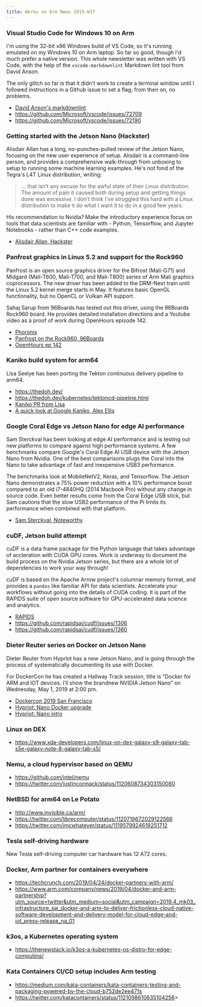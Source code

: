 ```yaml
---
title: Works on Arm News 2019-W17
---
```


### Visual Studio Code for Windows 10 on Arm

I'm using the 32-bit x86 Windows build of VS Code, so
it's running emulated on my Windows 10 on Arm laptop.
So far so good, though I'd much prefer a native version.
This whole newsletter was written with VS Code, with
the help of the `vscode-markdownlint` Markdown lint
tool from David Anson.

The only glitch so far is that it didn't work to create
a terminal window until I followed instructions in a Github
issue to set a flag; from then on, no problems.

* [David Anson's markdownlint](https://github.com/DavidAnson/vscode-markdownlint)
* <https://github.com/Microsoft/vscode/issues/72709>
* <https://github.com/Microsoft/vscode/issues/72190>

### Getting started with the Jetson Nano (Hackster)

Alisdair Allan has a long, no-punches-pulled review
of the Jetson Nano, focusing on the new user experience
of setup. Alisdair is a command-line person, and provides
a comprehensive walk-through from unboxing to setup to
running some machine learning examples. He's not fond
of the Tegra's L4T Linux distribution, writing:

> ... that isn’t any excuse for the awful state of their Linux distribution. The amount of pain it caused both during setup and getting things done was excessive. I don’t think I’ve struggled this hard with a Linux distribution to make it do what I want it to do in a good few years.

His recommendation to Nvidia? Make the introductory experience
focus on tools that data scientists are familiar with - Python,
Tensorflow, and Jupyter Notebooks - rather than C++ code examples.

* [Alisdair Allan, Hackster](https://blog.hackster.io/getting-started-with-the-nvidia-jetson-nano-developer-kit-43aa7c298797)

### Panfrost graphics in Linux 5.2 and support for the Rock960

Panfrost is an open source graphics driver for the Bifrost (Mali-G71)
and Midgard (Mali-T600, Mali-T700, and Mali-T800) series of Arm Mali
graphics coprocessors. The new driver has been added to the DRM-Next
train until the Linux 5.2 kernel merge starts in May. It features basic
OpenGL functionality, but no OpenCL or Vulkan API support.

Sahaj Sarup from 96Boards has tested out this driver, using
the 96Boards Rock960 board. He provides detailed installation
directions and a Youtube video as a proof of work during OpenHours episode 142.

* [Phoronix](https://www.phoronix.com/scan.php?page=news_item&px=Panfrost-DRM-For-Linux-5.2)
* [Panfrost on the Rock960, 96Boards](https://www.96boards.org/blog/panfrost-rock960/)
* [OpenHours ep 142](https://www.youtube.com/watch?v=PTnv6B8HIMQ)

### Kaniko build system for arm64

Lisa Seelye has been porting the Tekton continuous
delivery pipeline to arm64.

* <https://thedoh.dev/>
* <https://thedoh.dev/kubernetes/tektoncd-pipeline.html>
* [Kaniko PR from Lisa](https://github.com/GoogleContainerTools/kaniko/pull/646)
* [A quick look at Google Kaniko, Alex Ellis](https://blog.alexellis.io/quick-look-at-google-kaniko/)

### Google Coral Edge vs Jetson Nano for edge AI performance

Sam Sterckval has been looking at edge AI performance and is
testing out new platforms to compare against high performance systems.
A few benchmarks compare Google's Coral Edge AI USB device with
the Jetson Nano from Nvidia. One of the best comparisons plugs
the Coral into the Nano to take advantage of fast and inexpensive
USB3 performance.

The benchmarks look at MobileNetV2, Keras, and Tensorflow.
The Jetson Nano demonstrates a 75% power reduction with a 10%
performance boost compared to an old i7-4840HQ (2014 Macbook Pro)
without any change in source code. Even better results come from
the Coral Edge USB stick, but Sam cautions that the slow USB2
performance of the Pi limits its performance when combined
with that platform.

* [Sam Sterckval, Noteworthy](https://blog.usejournal.com/google-coral-edge-tpu-vs-nvidia-jetson-nano-a-quick-deep-dive-into-edgeai-performance-bc7860b8d87a)

### cuDF, Jetson build attempt

cuDF is a data frame package for the Python
language that takes advantage of accleration with
CUDA GPU cores. Work is underway to document the
build process on the Nvidia Jetson series, but there
are a whole lot of dependencies to work your way through!

cuDF is based on the Apache Arrow project's columnar
memory format, and provides a `pandas` like familiar
API for data scientists. Accelerate your workflows
without going into the details of CUDA coding. It is
part of the RAPIDS suite of open source software for
GPU-accelerated data science and analytics.

* [RAPIDS](https://rapids.ai/)
* <https://github.com/rapidsai/cudf/issues/1306>
* <https://github.com/rapidsai/cudf/issues/1360>

### Dieter Reuter series on Docker on Jetson Nano

Dieter Reuter from Hypriot has a new Jetson Nano,
and is going through the process of systematically
documenting its use with Docker.

For DockerCon he has created a Hallway Track session,
title is “Docker for ARM and IOT devices. I’ll show the
brandnew NVIDIA Jetson Nano” on Wednesday, May 1, 2019 at 2:00 pm.

* [Dockercon 2019 San Francisco](https://www.docker.com/dockercon/)
* [Hypriot: Nano Docker upgrade](https://blog.hypriot.com/post/nvidia-jetson-nano-upgrade-docker/)
* [Hypriot: Nano intro](https://blog.hypriot.com/post/nvidia-jetson-nano-intro/)

### Linux on DEX

* <https://www.xda-developers.com/linux-on-dex-galaxy-s9-galaxy-tab-s5e-galaxy-note-8-galaxy-tab-s5/>

### Nemu, a cloud hypervisor based on QEMU

* <https://github.com/intel/nemu>
* <https://twitter.com/justincormack/status/1120608734303150080>

### NetBSD for arm64 on Le Potato

* <http://www.invisible.ca/arm/>
* <https://twitter.com/librecomputer/status/1120719672029122566>
* <https://twitter.com/jmcwhatever/status/1119579924619251712>

### Tesla self-driving hardware

New Tesla self-driving computer car hardware has 12 A72 cores.

### Docker, Arm partner for containers everywhere

* <https://techcrunch.com/2019/04/24/docker-partners-with-arm/>
* <https://www.arm.com/company/news/2019/04/docker-and-arm-partnership?utm_source=twitter&utm_medium=social&utm_campaign=2019.4_mk03_infrastructure_sw_docker-and-arm-to-deliver-frictionless-cloud-native-software-development-and-delivery-model-for-cloud-edge-and-iot_press-release_na_01>

### k3os, a Kubernetes operating system

* <https://thenewstack.io/k3os-a-kubernetes-os-distro-for-edge-computing/>

### Kata Containers CI/CD setup includes Arm testing

* <https://medium.com/kata-containers/kata-containers-testing-and-packaging-powered-by-the-cloud-b752de2ee471s>
* <https://twitter.com/katacontainers/status/1121098610635104256>>